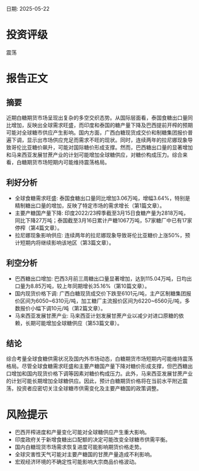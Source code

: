 
日期: 2025-05-22

# 投资评级

震荡

# 报告正文

## 摘要

近期白糖期货市场呈现出复杂的多空交织态势。从国际层面看，泰国食糖出口量同比增加，反映出全球需求旺盛，而印度和泰国的糖产量下降及巴西提前开榨的预期可能对全球糖市供应产生影响。国内方面，广西白糖现货成交价和制糖集团报价普遍下调，显示出市场供应充足而需求不旺的现状。同时，连续两年的拉尼娜现象导致哥伦比亚糖价飙升，可能对国际糖价形成支撑。然而，巴西糖出口量的显著增加和马来西亚发展甘蔗产业的计划可能增加全球糖供应，对糖价构成压力。综合来看，白糖期货市场短期内可能维持震荡格局。

## 利好分析

* 全球食糖需求旺盛: 泰国食糖出口量同比增加3.06万吨，增幅3.64%，特别是精制糖出口量的增加，反映了特定市场的需求增长（第1篇文章）。
* 主要产糖国产量下降: 印度2022/23榨季截至3月15日食糖产量为2818万吨，同比下降27万吨；泰国截至3月16日累计产糖1067万吨，57家糖厂中已有17家停榨（第4篇文章）。
* 拉尼娜现象影响供应: 连续两年的拉尼娜现象导致哥伦比亚糖价上涨50%，预计短期内将继续影响该地区（第3篇文章）。

## 利空分析

* 巴西糖出口增加: 巴西3月前三周糖出口量显著增加，达到115.04万吨，日均出口量为8.85万吨，较上年同期增长35.16%（第10篇文章）。
* 国内现货价格下调: 广西白糖现货成交价下跌至6101元/吨，主产区制糖集团报价区间为6050~6310元/吨，加工糖厂主流报价区间为6220~6560元/吨，多数报价小幅下调10元/吨（第2篇文章）。
* 马来西亚发展甘蔗产业: 马来西亚计划发展甘蔗产业以减少对进口原糖的依赖，长期可能增加全球糖供应（第53篇文章）。

## 结论

综合考量全球食糖供需状况及国内外市场动态，白糖期货市场短期内可能维持震荡格局。尽管全球食糖需求旺盛和主要产糖国产量下降对糖价形成支撑，但巴西糖出口增加和国内现货价格下调等因素对糖价构成压力。此外，马来西亚发展甘蔗产业的计划可能长期增加全球糖供应。因此，预计白糖期货价格将在当前水平附近震荡，投资者应密切关注全球糖市供需变化及主要产糖国的政策调整。

# 风险提示

* 巴西开榨进度和产量变化可能对全球糖供应产生重大影响。
* 印度政府关于新增食糖出口配额的决定可能改变全球糖市供需平衡。
* 国内白糖现货市场需求恢复进度可能影响期货价格走势。
* 全球灾害性天气可能对主要产糖国的甘蔗产量造成不利影响。
* 宏观经济环境的不确定性可能影响大宗商品价格波动。
